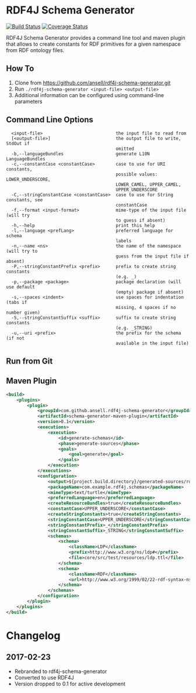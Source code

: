 # RDF4J Schema Generator

[![Build Status](https://travis-ci.org/ansell/rdf4j-schema-generator.svg?branch=master)](https://travis-ci.org/ansell/rdf4j-schema-generator) [![Coverage Status](https://coveralls.io/repos/ansell/rdf4j-schema-generator/badge.svg?branch=master)](https://coveralls.io/r/ansell/rdf4j-schema-generator?branch=master)

RDF4J Schema Generator provides a command line tool and maven plugin that allows to create constants for RDF primitives for a given namespace from RDF ontology files.

## How To

1. Clone from https://github.com/ansell/rdf4j-schema-generator.git
1. Run `./rdf4j-schema-generator <input-file> <output-file>`
1. Additional information can be configured using command-line parameters

## Command Line Options

```
  <input-file>                            the input file to read from
  [<output-file>]                         the output file to write, StdOut if
                                          omitted
  -b,--languageBundles                    generate L10N LanguageBundles
  -c,--constantCase <constantCase>        case to use for URI constants,
                                          possible values: LOWER_UNDERSCORE,
                                          LOWER_CAMEL, UPPER_CAMEL,
                                          UPPER_UNDERSCORE
  -C,--stringConstantCase <constantCase>  case to use for String constants, see
                                          constantCase
  -f,--format <input-format>              mime-type of the input file (will try
                                          to guess if absent)
  -h,--help                               print this help
  -l,--language <prefLang>                preferred language for schema
                                          labels
  -n,--name <ns>                          the name of the namespace (will try to
                                          guess from the input file if absent)
  -P,--stringConstantPrefix <prefix>      prefix to create string constants
                                          (e.g. _)
  -p,--package <package>                  package declaration (will use default
                                          (empty) package if absent)
  -s,--spaces <indent>                    use spaces for indentation (tabs if
                                          missing, 4 spaces if no number given)
  -S,--stringConstantSuffix <suffix>      suffix to create string constants
                                          (e.g. _STRING)
  -u,--uri <prefix>                       the prefix for the schema (if not
                                          available in the input file)
```

## Run from Git

## Maven Plugin

```xml
<build>
    <plugins>
        <plugin>
            <groupId>com.github.ansell.rdf4j-schema-generator</groupId>
            <artifactId>schema-generator-maven-plugin</artifactId>
            <version>0.1</version>
            <executions>
                <execution>
                    <id>generate-schemas</id>
                    <phase>generate-sources</phase>
                    <goals>
                        <goal>generate</goal>
                    </goals>
                </execution>
            </executions>
            <configuration>
                <output>${project.build.directory}/generated-sources/rdf4j-schemas</output>
                <packageName>com.example.rdf4j.schemas</packageName>
                <mimeType>text/turtle</mimeType>
                <preferredLanguage>en</preferredLanguage>
                <createResourceBundles>true</createResourceBundles>
                <constantCase>UPPER_UNDERSCORE</constantCase>
                <createStringConstants>true</createStringConstants>
                <stringConstantCase>UPPER_UNDERSCORE</stringConstantCase>
                <stringConstantPrefix>_</stringConstantPrefix>
                <stringConstantSuffix>_STRING</stringConstantSuffix>
                <schemas>
                    <schema>
                        <className>LDP</className>
                        <prefix>http://www.w3.org/ns/ldp#</prefix>
                        <file>core/src/test/resources/ldp.ttl</file>
                    </schema>
                    <schema>
                        <className>RDF</className>
                        <url>http://www.w3.org/1999/02/22-rdf-syntax-ns</url>
                    </schema>
                </schemas>
            </configuration>
        </plugin>
    </plugins>
</build>
```

# Changelog

## 2017-02-23
* Rebranded to rdf4j-schema-generator
* Converted to use RDF4J
* Version dropped to 0.1 for active development
